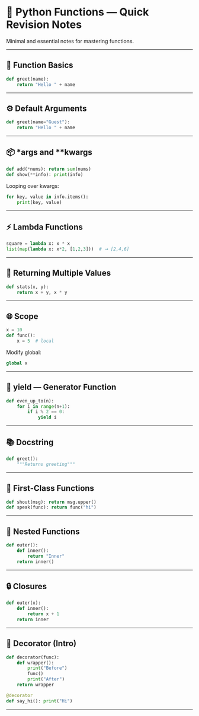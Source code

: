 
# 🔧 Python Functions — Quick Revision Notes

Minimal and essential notes for mastering functions.

---

## 🧱 Function Basics

```python
def greet(name):
    return "Hello " + name
```

---

## ⚙️ Default Arguments

```python
def greet(name="Guest"):
    return "Hello " + name
```

---

## 📦 *args and **kwargs

```python
def add(*nums): return sum(nums)
def show(**info): print(info)
```

Looping over kwargs:
```python
for key, value in info.items():
    print(key, value)
```

---

## ⚡ Lambda Functions

```python
square = lambda x: x * x
list(map(lambda x: x*2, [1,2,3]))  # ➞ [2,4,6]
```

---

## 🔁 Returning Multiple Values

```python
def stats(x, y):
    return x + y, x * y
```

---

## 🌐 Scope

```python
x = 10
def func():
    x = 5  # local
```

Modify global:
```python
global x
```

---

## 🔁 yield — Generator Function

```python
def even_up_to(n):
    for i in range(n+1):
        if i % 2 == 0:
            yield i
```

---

## 📚 Docstring

```python
def greet(): 
    """Returns greeting"""
```

---

## 🧠 First-Class Functions

```python
def shout(msg): return msg.upper()
def speak(func): return func("hi")
```

---

## 🧬 Nested Functions

```python
def outer():
    def inner():
        return "Inner"
    return inner()
```

---

## 🔒 Closures

```python
def outer(x):
    def inner():
        return x + 1
    return inner
```

---

## 🎁 Decorator (Intro)

```python
def decorator(func):
    def wrapper():
        print("Before")
        func()
        print("After")
    return wrapper

@decorator
def say_hi(): print("Hi")
```

---
